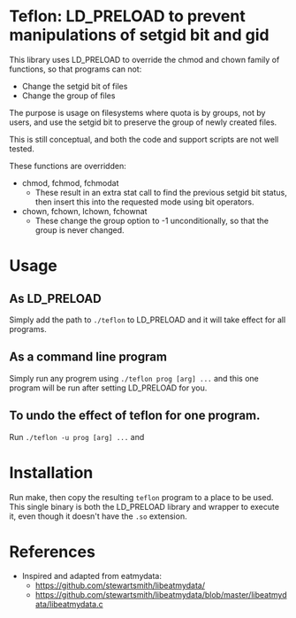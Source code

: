 # Teflon: LD_PRELOAD to prevent manipulations of setgid bit and gid

This library uses LD_PRELOAD to override the chmod and chown family of
functions, so that programs can not:
- Change the setgid bit of files
- Change the group of files

The purpose is usage on filesystems where quota is by groups, not by
users, and use the setgid bit to preserve the group of newly
created files.

This is still conceptual, and both the code and support scripts are
not well tested.

These functions are overridden:
- chmod, fchmod, fchmodat
  - These result in an extra stat call to find the previous setgid bit
    status, then insert this into the requested mode using bit operators.
- chown, fchown, lchown, fchownat
  - These change the group option to -1 unconditionally, so that the
    group is never changed.

# Usage

## As LD_PRELOAD

Simply add the path to `./teflon` to LD_PRELOAD and it will take
effect for all programs.

## As a command line program

Simply run any progrem using `./teflon prog [arg] ...` and this one
program will be run after setting LD_PRELOAD for you.

## To undo the effect of teflon for one program.

Run `./teflon -u prog [arg] ...` and


# Installation

Run make, then copy the resulting `teflon` program to a place to be
used.  This single binary is both the LD_PRELOAD library and wrapper
to execute it, even though it doesn't have the `.so` extension.


# References
- Inspired and adapted from eatmydata:
  - https://github.com/stewartsmith/libeatmydata/
  - https://github.com/stewartsmith/libeatmydata/blob/master/libeatmydata/libeatmydata.c
